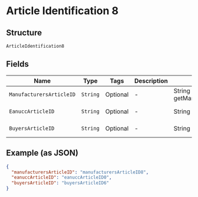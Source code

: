 
# Article Identification 8

## Structure

`ArticleIdentification8`

## Fields

| Name | Type | Tags | Description | Getter | Setter |
|  --- | --- | --- | --- | --- | --- |
| `ManufacturersArticleID` | `String` | Optional | - | String getManufacturersArticleID() | setManufacturersArticleID(String manufacturersArticleID) |
| `EanuccArticleID` | `String` | Optional | - | String getEanuccArticleID() | setEanuccArticleID(String eanuccArticleID) |
| `BuyersArticleID` | `String` | Optional | - | String getBuyersArticleID() | setBuyersArticleID(String buyersArticleID) |

## Example (as JSON)

```json
{
  "manufacturersArticleID": "manufacturersArticleID8",
  "eanuccArticleID": "eanuccArticleID0",
  "buyersArticleID": "buyersArticleID6"
}
```

